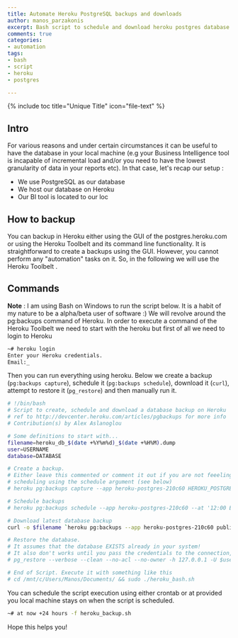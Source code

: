 ```yaml
---
title: Automate Heroku PostgreSQL backups and downloads
author: manos_parzakonis
excerpt: Bash script to schedule and download heroku postgres database
comments: true
categories:
- automation
tags:
- bash
- script
- heroku
- postgres

---
```


{% include toc title="Unique Title" icon="file-text" %}

## Intro
For various reasons and under certain circumstances it can be useful to have the database in your local machine (e.g your Business Intelligence tool is incapable of incremental load and/or you need to have the lowest granularity of data in your reports etc). 
In that case, let's recap our setup :
- We use PostgreSQL  as our database
- We host our database on Heroku
- Our BI tool is located to our loc

## How to backup
You can backup in Heroku either using the GUI of the postgres.heroku.com or using the Heroku Toolbelt and its command line functionality. It is straightforward to create a backups using the GUI. However, you cannot perform any "automation" tasks on it. So, in the following we will use the Heroku Toolbelt . 

## Commands
**Note** : I am using Bash on Windows to run the script below. It is a habit of my nature to be a alpha/beta user of software :)
We will revolve around the pg:backups command of Heroku. In order to execute a command of the Heroku Toolbelt we need to start with the heroku  but first of all we need to login to Heroku

```bash
~# heroku login
Enter your Heroku credentials.
Email:_
```
Then you can run everything using heroku. Below we create a backup (`pg:backups capture`), schedule it (`pg:backups schedule`), download it (`curl`), attempt to restore it (`pg_restore`) and then manually run it.

``` bash
# !/bin/bash
# Script to create, schedule and download a database backup on Heroku
# ref to http://devcenter.heroku.com/articles/pgbackups for more info
# Contribution(s) by Alex Aslanoglou

# Some definitions to start with...
filename=heroku_db_$(date +%Y%m%d)_$(date +%H%M).dump
user=USERNAME
database=DATABASE

# Create a backup.
# Either leave this commented or comment it out if you are not feeeling like 
# scheduling using the schedule argument (see below)
# heroku pg:backups capture --app heroku-postgres-210c60 HEROKU_POSTGRESQL_NAVY --remote production

# Schedule backups
# heroku pg:backups schedule --app heroku-postgres-210c60 --at '12:00 Europe/Athens'

# Download latest database backup
curl -o $filename `heroku pg:backups --app heroku-postgres-210c60 public-url`

# Restore the database.
# It assumes that the database EXISTS already in your system!
# It also don't works until you pass the credentials to the connection, ref this discussion http://goo.gl/2VeUs.
# pg_restore --verbose --clean --no-acl --no-owner -h 127.0.0.1 -U $user -d $database -p 5432 -j 10 $filename

# End of Script. Execute it with something like this
# cd /mnt/c/Users/Manos/Documents/ && sudo ./heroku_bash.sh
```
You can schedule the script execution using either crontab or at provided you local machine stays on when the script is scheduled.
```bash
~# at now +24 hours -f heroku_backup.sh
```

Hope this helps you!
